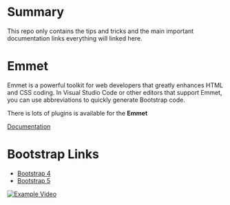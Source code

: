 # Summary
This repo only contains the tips and tricks and the main important documentation links everything will linked here.

# Emmet
Emmet is a powerful toolkit for web developers that greatly enhances HTML and CSS coding. In Visual Studio Code or other editors that support Emmet, you can use abbreviations to quickly generate Bootstrap code.

There is lots of plugins is available for the **Emmet**

[Documentation](https://github.com/Antony-M1/bootstrap/blob/main/emmet.md)

# Bootstrap Links
* [Bootstrap 4](https://getbootstrap.com/docs/4.6/getting-started/introduction/)
* [Bootstrap 5](https://getbootstrap.com/docs/5.1/getting-started/introduction/)


[![Example Video](https://img.youtube.com/vi/dQw4w9WgXcQ/0.jpg)](https://www.youtube.com/watch?v=dQw4w9WgXcQ)

